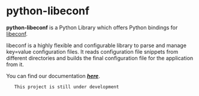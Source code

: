 # python-libeconf

**python-libeconf** is a Python Library which offers Python bindings for
[libeconf](https://github.com/openSUSE/libeconf/).

libeconf is a highly flexible and configurable library to parse and manage key=value configuration files.
It reads configuration file snippets from different directories and builds the final configuration file for
the application from it.

You can find our documentation ***[here](https://tiltingpenguin.github.io/python-libeconf/index.html)***.

```
   This project is still under development
```
